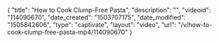 {
    "title": "How to Cook Clump-Free Pasta",
    "description": "",
    "videoid": "114090670",
    "date_created": "1503707175",
    "date_modified": "1505842606",
    "type": "captivate",
    "layout": "video",
    "url": "\/v\/how-to-cook-clump-free-pasta-mp4\/114090670"
}